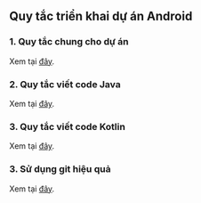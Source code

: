 
## Quy tắc triển khai dự án Android

### 1. Quy tắc chung cho dự án
   Xem tại [đây](general/README.md).
      
### 2. Quy tắc viết code Java
   Xem tại [đây](code/java/README.md).

### 3. Quy tắc viết code Kotlin
   Xem tại [đây](code/kotlin/README.md).      

### 3. Sử dụng git hiệu quả
   Xem tại [đây](git/README.md).


